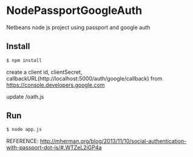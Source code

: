 # NodePassportGoogleAuth

Netbeans node js project using passport and google auth 

## Install

```bash
$ npm install
```
create a client id, clientSecret, callbackURL(http://localhost:5000/auth/google/callback) from 
https://console.developers.google.com 

update /oath.js

## Run
```bash
$ node app.js
```

REFERENCE: http://mherman.org/blog/2013/11/10/social-authentication-with-passport-dot-js/#.WTZeL2iGP4a
